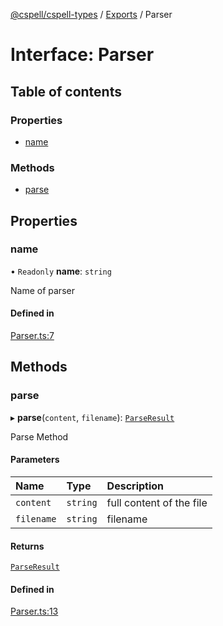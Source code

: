 [@cspell/cspell-types](../README.md) / [Exports](../modules.md) / Parser

# Interface: Parser

## Table of contents

### Properties

- [name](Parser.md#name)

### Methods

- [parse](Parser.md#parse)

## Properties

### name

• `Readonly` **name**: `string`

Name of parser

#### Defined in

[Parser.ts:7](https://github.com/streetsidesoftware/cspell/blob/e5b7f09/packages/cspell-types/src/Parser.ts#L7)

## Methods

### parse

▸ **parse**(`content`, `filename`): [`ParseResult`](ParseResult.md)

Parse Method

#### Parameters

| Name | Type | Description |
| :------ | :------ | :------ |
| `content` | `string` | full content of the file |
| `filename` | `string` | filename |

#### Returns

[`ParseResult`](ParseResult.md)

#### Defined in

[Parser.ts:13](https://github.com/streetsidesoftware/cspell/blob/e5b7f09/packages/cspell-types/src/Parser.ts#L13)
